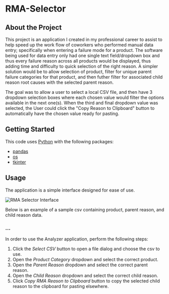 # RMA-Selector

## About the Project
This project is an application I created in my professional career to assist to help speed up the work flow of coworkers who performed manual data entry; specifically when entering a failure mode for a product. The software being used for data entry only had one single text field/dropdown box and thus every failure reason across all products would be displayed, thus adding time and difficulty to quick selection of the right reason. A simpler solution would be to allow selection of product, filter for unique parent failure categories for that product, and then futher filter for associated child reason root causes with the selected parent reason.

The goal was to allow a user to select a local CSV file, and then have 3 dropdown selection boxes where each chosen value would filter the options available in the next one(s). When the third and final dropdown value was selected, the User could click the "Copy Reason to Clipboard" button to automatically have the chosen value ready for pasting.

## Getting Started
This code uses [Python](https://www.python.org/) with the following packages:
- [pandas](https://pandas.pydata.org/)
- [os](https://docs.python.org/3/library/os.html)
- [tkinter](https://docs.python.org/3/library/tkinter.html)

## Usage
The application is a simple interface designed for ease of use. 

![RMA Selector Interface](https://github.com/user-attachments/assets/29ac99b9-6eea-4564-a897-5c1cb6ff3163)

Below is an example of a sample csv containing product, parent reason, and child reason data.

### ...

In order to use the Analyzer application, perform the following steps:
1. Click the *Select CSV* button to open a file dialog and choose the csv to use.
2. Open the *Product Category* dropdown and select the correct product.
3. Open the *Parent Reason* dropdown and select the correct parent reason.
4. Open the *Child Reason* dropdown and select the correct child reason.
5. Click *Copy RMA Reason to Clipboard* button to copy the selected child reason to the clipboard for pasting elsewhere.
